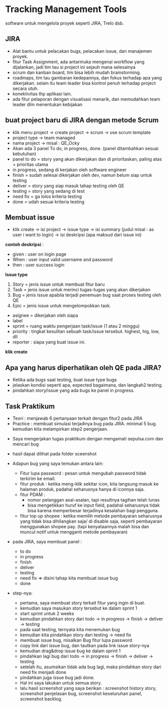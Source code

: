 # Tracking Management Tools

software untuk mengelola proyek seperti JIRA, Trelo dsb.

## JIRA
- Alat bantu untuk pelacakan bugs, pelacakan issue, dan manajemen proyek.
- fitur Task Assignment, ada antarmuka mengenai workflow yang dijalankan, jadi tim tau si project ini sejauh mana selesainya
- scrum dan kanban board, tim bisa lebih mudah brainstorming.
- roadmaps, tim tau gambaran kedepannya, dan fokus terhadap apa yang dikerjakan. selain itu team leader bisa kontrol penuh terhadap project secara utuh. 
- konektivitas thp aplikasi lain.
- ada fitur pelaporan dengan visualisasi menarik, dan memudahkan team leader dlm menentukan kebijakan

## buat project baru di JIRA dengan metode Scrum
- klik menu project -> create project -> scrum -> use scrum template
- project type -> team managed
- nama project -> misal : QE_Ocky
- Akan ada 3 panel To do, in progress, done. (panel ditambahkan sesuai kebutuhan)
- panel to do = story yang akan dikerjakan dan di prioritaskan, paling atas = prioritas utama
- in progress, sedang di kerjakan oleh software engineer
- finish = sudah selesai dikerjakan oleh dev, namun belum siap untuk testing
- deliver = story yang siap masuk tahap testing oleh QE
- testing = story yang sedang di test
- need fix = ga lolos kriteria testing
- done = udah sesuai kriteria testing

## Membuat issue
- klik create -> isi project -> issue type -> isi summary (judul misal : as user i want to login) -> isi deskripsi (apa maksud dari issue ini)

**contoh deskripsi** : 
- given : user on login page
- When : user input valid username and password
- then : user success login

**Issue type**
1. Story = jenis issue untuk membuat fitur baru
2. Task = jenis issue untuk merinci tugas-tugas yang akan dikerjakan
3. Bug = jenis issue apabila terjadi penemuan bug saat proses testing oleh QE
4. Epic = jenis issue untuk mengelompokkan task.

- asignee = dikerjakan oleh siapa
- label 
- sprint = ruang waktu pengerjaan task/issue (1 atau 2 minggu)
- priority : tingkat kesulitan sebuah task/issue tersebut. highest, hig, low, dll
- reporter : siapa yang buat issue ini.

**klik create**


## Apa yang harus diperhatikan oleh QE pada JIRA?
- Ketika ada bugs saat testing, buat issue type bugs
- jelaskan kondisi seperti apa, expected bagaimana, dan langkah2 testing.
- pindahkan story/issue yang ada bugs ke panel in progress.


## Task Praktikum
- Teori : menjawab 6 pertanyaan terkait dengan fitur2 pada JIRA
- Practice : membuat simulasi terjadinya bug pada JIRA. minimal 5 bug. kemudian kita melampirkan step2 pengerjaan.

* Saya mengerjakan tugas praktikum dengan mengamati sepulsa.com dan mencari bug
* hasil dapat dilihat pada folder sceenshot


* Adapun bug yang saya temukan antara lain:
  * Fitur lupa password : pesan untuk mengubah password tidak terkirim ke email.
  * fitur produk : ketika meng-klik sekitar icon, kita langsung masuk ke halaman produk, padahal seharusnya hanya di iconnya saja.
  * fitur PDAM : 
     * nomor pelanggan asal-asalan, tapi resultnya tagihan telah lunas
     * bisa mengetikkan huruf ke input field, padahal seharusnya tidak bisa karena memperbesar terjadinya kesalahan bagi pengguna.
  * fitur top up shopee : ketika memilih metode pembayaran seharusnya yang tidak bisa dihilangkan saja/ di disable saja, seperti pembayaran menggunakan shopee pay. (tapi kenyataannya malah bisa dan muncul notif untuk mengganti metode pembayaran)

* pada JIRA, saya membuat panel :
     - to do
     - in progress
     - finish
     - deliver
     - testing
     - need fix => disini tahap kita membuat issue bug
     - done

* step-nya:
   - pertama, saya membuat story terkait fitur yang ingin di buat.
   - kemudian saya masukan story tersebut ke dalam sprint 1
   - start sprint untuk 2 weeks
   - kemudian pindahkan story dari todo -> in progress -> finish -> deliver -> testing 
   - pada saat testing, ternyata kita menemukan bug
   - kemudian kita pindahkan story dari testing -> need fix
   - membuat issue bug, misalkan Bug fitur lupa password
   - copy link dari issue bug, dan tautkan pada link issue story-nya
   - kemudian drag&drop issue bug ke dalam sprint 1
   - pindahkan lagi bug dari todo -> in progress -> finish -> deliver -> testing 
   - setelah itu, asumsikan tidak ada bug lagi, maka pindahkan story dari need fix menjadi done
   - pindahkan juga issue bug jadi done.
   - Hal ini saya lakukan untuk semua story.
   - lalu hasil screenshot yang saya berikan : screenshot history story, screenshot penjelasan bug, screenshot keseluruhan panel, screenshot backlog.